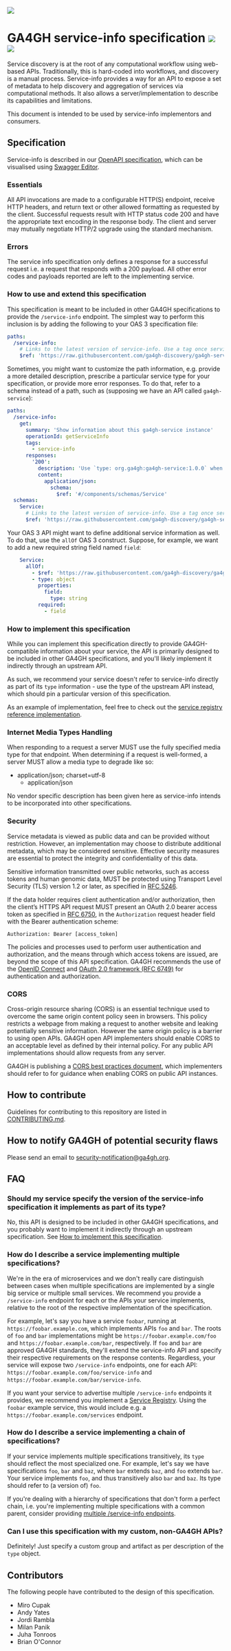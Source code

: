 ![](https://www.ga4gh.org/wp-content/themes/ga4gh-theme/gfx/GA-logo-horizontal-tag-RGB.svg)

# GA4GH service-info specification [![](https://travis-ci.org/ga4gh-discovery/ga4gh-service-info.svg?branch=develop)](https://travis-ci.org/ga4gh-discovery/ga4gh-service-info) [![](https://img.shields.io/badge/license-Apache%202-blue.svg)](https://raw.githubusercontent.com/ga4gh-discovery/ga4gh-service-info/develop/LICENSE)

Service discovery is at the root of any computational workflow using web-based APIs. Traditionally, this is hard-coded into workflows, and discovery is a manual process. Service-info provides a way for an API to expose a set of metadata to help discovery and aggregation of services via computational methods. It also allows a server/implementation to describe its capabilities and limitations.

This document is intended to be used by service-info implementors and consumers.

## Specification

Service-info is described in our [OpenAPI specification](./service-info.yaml), which can be visualised using [Swagger Editor](https://editor.swagger.io/?url=https://raw.githubusercontent.com/ga4gh-discovery/ga4gh-service-info/develop/service-info.yaml).

### Essentials

All API invocations are made to a configurable HTTP(S) endpoint, receive HTTP headers, and return text or other allowed formatting as requested by the client. Successful requests result with HTTP status code 200 and have the appropriate text encoding in the response body. The client and server may mutually negotiate HTTP/2 upgrade using the standard mechanism.

### Errors

The service info specification only defines a response for a successful request i.e. a request that responds with a 200 payload. All other error codes and payloads reported are left to the implementing service.

### How to use and extend this specification

This specification is meant to be included in other GA4GH specifications to provide the `/service-info` endpoint. The simplest way to perform this inclusion is by adding the following to your OAS 3 specification file:

```yaml
paths:
  /service-info:
    # Links to the latest version of service-info. Use a tag once service-info is released instead.
    $ref: 'https://raw.githubusercontent.com/ga4gh-discovery/ga4gh-service-info/develop/service-info.yaml#/paths/~1service-info'
```

Sometimes, you might want to customize the path information, e.g. provide a more detailed description, prescribe a particular service type for your specification, or provide more error responses. To do that, refer to a schema instead of a path, such as (supposing we have an API called `ga4gh-service`):

```yaml
paths:
  /service-info:
    get:
      summary: 'Show information about this ga4gh-service instance'
      operationId: getServiceInfo
      tags:
        - service-info
      responses:
        '200':
          description: 'Use `type: org.ga4gh:ga4gh-service:1.0.0` when implementing this specification.'
          content:
            application/json:
              schema:
                $ref: '#/components/schemas/Service'
  schemas:
    Service:
      # Links to the latest version of service-info. Use a tag once service-info is released instead.
      $ref: 'https://raw.githubusercontent.com/ga4gh-discovery/ga4gh-service-info/develop/service-info.yaml#/components/schemas/Service'
```

Your OAS 3 API might want to define additional service information as well. To do that, use the `allOf` OAS 3 construct. Suppose, for example, we want to add a new required string field named `field`:

```yaml
    Service:
      allOf:
        - $ref: 'https://raw.githubusercontent.com/ga4gh-discovery/ga4gh-service-info/develop/service-info.yaml#/components/schemas/Service'
        - type: object
          properties:
            field:
              type: string
          required:
            - field
```

### How to implement this specification

While you can implement this specification directly to provide GA4GH-compatible information about your service, the API is primarily designed to be included in other GA4GH specifications, and you'll likely implement it indirectly through an upstream API.

As such, we recommend your service doesn't refer to service-info directly as part of its `type` information - use the type of the upstream API instead, which should pin a particular version of this specification.

As an example of implementation, feel free to check out the [service registry reference implementation](https://github.com/ga4gh-discovery/ga4gh-service-registry-impl).

### Internet Media Types Handling

When responding to a request a server MUST use the fully specified media type for that endpoint. When determining if a request is well-formed, a server MUST allow a media type to degrade like so:

- application/json; charset=utf-8
  - application/json

No vendor specific description has been given here as service-info intends to be incorporated into other specifications.

### Security

Service metadata is viewed as public data and can be provided without restriction. However, an implementation may choose to distribute additional metadata, which may be considered sensitive. Effective security measures are essential to protect the integrity and confidentiality of this data.

Sensitive information transmitted over public networks, such as access tokens and human genomic data, MUST be protected using Transport Level Security (TLS) version 1.2 or later, as specified in [RFC 5246](https://tools.ietf.org/html/rfc5246).

If the data holder requires client authentication and/or authorization, then the client’s HTTPS API request MUST present an OAuth 2.0 bearer access token as specified in [RFC 6750](https://tools.ietf.org/html/rfc6750), in the `Authorization` request header field with the Bearer authentication scheme:

```
Authorization: Bearer [access_token]
```

The policies and processes used to perform user authentication and authorization, and the means through which access tokens are issued, are beyond the scope of this API specification. GA4GH recommends the use of the [OpenID Connect](https://openid.net/connect/) and [OAuth 2.0 framework (RFC 6749)](https://tools.ietf.org/html/rfc6749) for authentication and authorization.

### CORS

Cross-origin resource sharing (CORS) is an essential technique used to overcome the same origin content policy seen in browsers. This policy restricts a webpage from making a request to another website and leaking potentially sensitive information. However the same origin policy is a barrier to using open APIs. GA4GH open API implementers should enable CORS to an acceptable level as defined by their internal policy. For any public API implementations should allow requests from any server.

GA4GH is publishing a [CORS best practices document](https://docs.google.com/document/d/1Ifiik9afTO-CEpWGKEZ5TlixQ6tiKcvug4XLd9GNcqo/edit?usp=sharing), which implementers should refer to for guidance when enabling CORS on public API instances.

## How to contribute

Guidelines for contributing to this repository are listed in [CONTRIBUTING.md](CONTRIBUTING.md).

## How to notify GA4GH of potential security flaws

Please send an email to security-notification@ga4gh.org.

## FAQ

### Should my service specify the version of the service-info specification it implements as part of its type?

No, this API is designed to be included in other GA4GH specifications, and you probably want to implement it indirectly through an upstream specification. See [How to implement this specification](#how-to-implement-this-specification).

### How do I describe a service implementing multiple specifications?

We're in the era of microservices and we don't really care distinguish between cases when multiple specifications are implemented by a single big service or multiple small services. We recommend you provide a `/service-info` endpoint for each or the APIs your service implements, relative to the root of the respective implementation of the specification.

For example, let's say you have a service `foobar`, running at `https://foobar.example.com`, which implements APIs `foo` and `bar`. The roots of `foo` and `bar` implementations might be `https://foobar.example.com/foo` and `https://foobar.example.com/bar`, respectively. If `foo` and `bar` are approved GA4GH standards, they'll extend the service-info API and specify their respective requirements on the response contents. Regardless, your service will expose two `/service-info` endpoints, one for each API: `https://foobar.example.com/foo/service-info` and `https://foobar.example.com/bar/service-info`.

If you want your service to advertise multiple `/service-info` endpoints it provides, we recommend you implement a [Service Registry](https://github.com/ga4gh-discovery/ga4gh-service-registry). Using the `foobar` example service, this would include e.g. a `https://foobar.example.com/services` endpoint.

### How do I describe a service implementing a chain of specifications?

If your service implements multiple specifications transitively, its `type` should reflect the most specialized one. For example, let's say we have specifications `foo`, `bar` and `baz`, where `bar` extends `baz`, and `foo` extends `bar`. Your service implements `foo`, and thus transitively also `bar` and `baz`. Its type should refer to (a version of) `foo`.

If you're dealing with a hierarchy of specifications that don't form a perfect chain, i.e. you're implementing multiple specifications with a common parent, consider providing [multiple /service-info endpoints](#how-do-i-describe-a-service-implementing-multiple-specifications).

### Can I use this specification with my custom, non-GA4GH APIs?

Definitely! Just specify a custom group and artifact as per description of the `type` object.

## Contributors

The following people have contributed to the design of this specification.

- Miro Cupak
- Andy Yates
- Jordi Rambla
- Milan Panik
- Juha Tonroos
- Brian O'Connor
